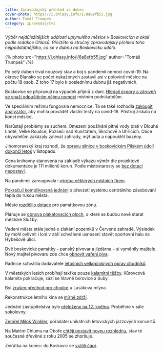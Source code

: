 ```yaml
---
title: Zpravodajský přehled za duben
cover-photo: https://i.ohlasy.info/i/8a8efb55.jpg
author: Tomáš Trumpeš
category: zpravodajství
---
```


*Výběr nejdůležitějších událostí uplynulého měsíce v Boskovicích a okolí podle redakce Ohlasů. Přečtěte si stručný zpravodajský přehled toho nejpodstatnějšího, co se v dubnu na Boskovicku událo.*

{% photo src="https://i.ohlasy.info/i/8a8efb55.jpg" author="Tomáš Trumpeš" /%}

Po celý duben trval nouzový stav a boj s pandemií nemoci covid-19. Na okrese Blansko se počet nakažených zastavil asi v polovině měsíce na počtu 18 osob. Z toho 17 bylo k poslednímu dubnu již negativních.

Boskovice se připravují na výpadek příjmů z daní. [Hledají úspory a zároveň se snaží odpuštěním nájmu pomoci](https://ohlasy.info/clanky/2020/04/skrty.html) místním podnikatelům.

Ve speciálním režimu fungovala nemocnice. Ta se také rozhodla [zakoupit analyzátor](https://ohlasy.info/clanky/2020/04/nemocnice.html), aby mohla provádět vlastní testy na covid-19. Přístroj získala na konci měsíce.

Narůstají problémy se suchem. Omezení používání pitné vody platí v Dlouhé Lhotě, Velké Roudce, Rozseči nad Kunštátem, Skrchově a Uhřicích. Obce obyvatelům zakázaly zalévat zahrady, mýt auta a napouštět bazény.

Jihomoravský kraj rozhodl, že [opravu silnice v boskovickém Pilském údolí dokončí letos](https://blanensky.denik.cz/zpravy_region/pilske-udoli-silnice-autobus-zaliv-boskovice.html) v listopadu.

Cena knihovny stanovená na základě výkazu výměr dle projektové dokumentace je 111 milionů korun. Podle místostarosty se [bez dotací nepostaví](https://ohlasy.info/clanky/2020/04/z-radnice-2.html).

Na pandemii zareagovala i [výroba některých místních firem](https://ohlasy.info/clanky/2020/04/firmy-korona.html).

[Pokračují komplikovaná jednání](https://ohlasy.info/clanky/2020/04/z-radnice-2.html) o převzetí systému centrálního zásobování tepla do rukou města.

Město [rozdělilo dotace](https://ohlasy.info/clanky/2020/04/z-radnice.html) pro památkovou zónu.

Plánuje se [obnova plakátovacích ploch](https://ohlasy.info/clanky/2020/04/z-radnice.html), o které se budou nově starat městské Služby.

Vedení města stále jedná o získání pozemků v Červené zahradě. Výsledek by mohl ovlivnit i loni v září schválené usnesení stavět sportovní halu na Hybešově ulici.

Dvě boskovické památky – panský pivovar a jízdárna – si vyměnily majitele. Nový majitel pivovaru zde chce [obnovit vaření piva](https://ohlasy.info/clanky/2020/04/pivovar-bude.html).

Radnice schválila dodavatele [letošních velkoplošných oprav chodníků](https://ohlasy.info/clanky/2020/04/z-radnice-2.html).

V městských lesích probíhají takřka pouze [kalamitní těžby](https://ohlasy.info/clanky/2020/04/z-radnice-2.html). Kůrovcová kalamita pokračuje, sází se hlavně borovice a duby. 

Byl [zrušen přechod pro chodce](https://ohlasy.info/clanky/2020/04/z-radnice-2.html) u Lasákova mlýna.

Rekonstrukce letního kina se [mírně zdrží](https://ohlasy.info/clanky/2020/04/z-radnice-2.html).

Jednání zastupitelstva bylo [přeloženo na 12. května](https://ohlasy.info/clanky/2020/04/z-radnice-2.html). Proběhne v sále sokolovny.

[Zemřel Miloš Winkler](https://ohlasy.info/clanky/2020/04/vzpominka-winkler.html), pořadatel unikátních letovických jazzových koncertů.

Na Malém Chlumu na Oboře [chtějí postavit novou rozhlednu](http://www.regionpress.cz/Nahradi-Maly-Chlum-nova-rozhledna-id-22659.aspx), stav té současné dřevěné z roku 2005 se zhoršuje.

Zvířátka na konec: do Boskovic se [vrátili čápi](https://boskovice.cz/navrat-capu-do-boskovic/d-39055).
